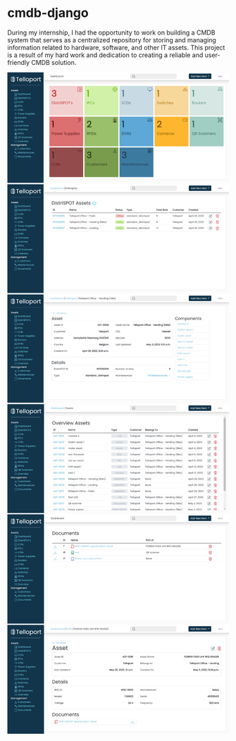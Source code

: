 # cmdb-django

During my internship, I had the opportunity to work on building a CMDB system that serves as a centralized repository for storing and managing information related to hardware, software, and other IT assets. This project is a result of my hard work and dedication to creating a reliable and user-friendly CMDB solution.

<img src="static/images/dashboard.png">
<img src="static/images/distrispots.png">
<img src="static/images/asset.png">
<img src="static/images/list.png">
<img src="static/images/docs.png">
<img src="static/images/rfid.png">